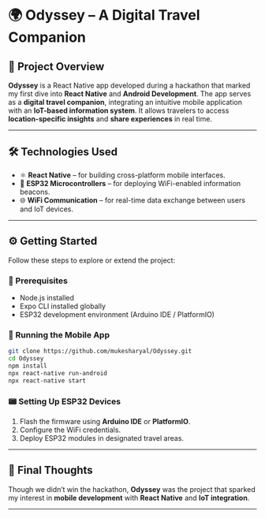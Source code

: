 # 🌍 Odyssey – A Digital Travel Companion

## 🚀 Project Overview

**Odyssey** is a React Native app developed during a hackathon that marked my first dive into **React Native** and **Android Development**. The app serves as a **digital travel companion**, integrating an intuitive mobile application with an **IoT-based information system**. It allows travelers to access **location-specific insights** and **share experiences** in real time.

---

## 🛠️ Technologies Used

- ⚛️ **React Native** – for building cross-platform mobile interfaces.
- 📡 **ESP32 Microcontrollers** – for deploying WiFi-enabled information beacons.
- 🌐 **WiFi Communication** – for real-time data exchange between users and IoT devices.

---

## ⚙️ Getting Started

Follow these steps to explore or extend the project:

### 🔧 Prerequisites

- Node.js installed
- Expo CLI installed globally
- ESP32 development environment (Arduino IDE / PlatformIO)

### 📱 Running the Mobile App

```bash
git clone https://github.com/mukesharyal/Odyssey.git
cd Odyssey
npm install
npx react-native run-android
npx react-native start
```

### 📟 Setting Up ESP32 Devices

1. Flash the firmware using **Arduino IDE** or **PlatformIO**.
2. Configure the WiFi credentials.
3. Deploy ESP32 modules in designated travel areas.

---

## 📌 Final Thoughts

Though we didn’t win the hackathon, **Odyssey** was the project that sparked my interest in **mobile development** with **React Native** and **IoT integration**.

---
